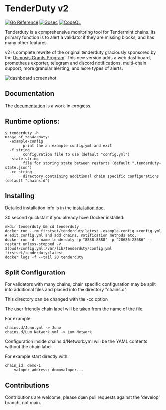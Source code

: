 # TenderDuty v2

[![Go Reference](https://pkg.go.dev/badge/github.com/firstset/tenderduty.svg)](https://pkg.go.dev/github.com/firstset/tenderduty)
[![Gosec](https://github.com/firstset/tenderduty/workflows/Gosec/badge.svg)](https://github.com/firstset/tenderduty/actions?query=workflow%3AGosec)
[![CodeQL](https://github.com/firstset/tenderduty/workflows/CodeQL/badge.svg)](https://github.com/firstset/tenderduty/actions?query=workflow%3ACodeQL)

Tenderduty is a comprehensive monitoring tool for Tendermint chains. Its primary function is to alert a validator if they are missing blocks, and has many other features.

v2 is complete rewrite of the original tenderduty graciously sponsored by the [Osmosis Grants Program](https://grants.osmosis.zone/). This new version adds a web dashboard, prometheus exporter, telegram and discord notifications, multi-chain support, more granular alerting, and more types of alerts.

![dashboard screenshot](docs/dash.png)

## Documentation

The [documentation](docs/README.md) is a work-in-progress.

## Runtime options:

```
$ tenderduty -h
Usage of tenderduty:
  -example-config
    	print the an example config.yml and exit
  -f string
    	configuration file to use (default "config.yml")
  -state string
    	file for storing state between restarts (default ".tenderduty-state.json")
  -cc string
    	directory containing additional chain specific configurations (default "chains.d")
```

## Installing

Detailed installation info is in the [installation doc.](docs/install.md)

30 second quickstart if you already have Docker installed:

```
mkdir tenderduty && cd tenderduty
docker run --rm firstset/tenderduty:latest -example-config >config.yml
# edit config.yml and add chains, notification methods etc.
docker run -d --name tenderduty -p "8888:8888" -p "28686:28686" --restart unless-stopped -v $(pwd)/config.yml:/var/lib/tenderduty/config.yml firstset/tenderduty:latest
docker logs -f --tail 20 tenderduty
```


## Split Configuration

For validators with many chains, chain specific configuration may be split into additional files and placed into the directory "chains.d".

This directory can be changed with the -cc option

The user friendly chain label will be taken from the name of the file.  

For example:

```
chains.d/Juno.yml -> Juno
chains.d/Lum Network.yml -> Lum Network
```

Configuration inside chains.d/Network.yml will be the YAML contents without the chain label.

For example start directly with:

```
chain_id: demo-1
    valoper_address: demovaloper...
```

## Contributions

Contributions are welcome, please open pull requests against the 'develop' branch, not main.

